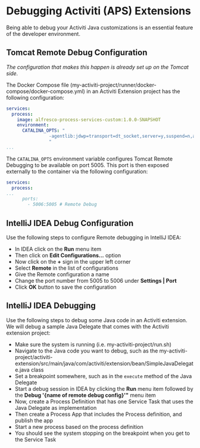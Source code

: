 # Debugging Activiti (APS) Extensions
Being able to debug your Activiti Java customizations is an essential feature of the 
developer environment.  

## Tomcat Remote Debug Configuration
*The configuration that makes this happen is already set up on the Tomcat side.*

The Docker Compose file (my-activiti-project/runner/docker-compose/docker-compose.yml) 
in an Activiti Extension project has the following configuration:

```yaml
services:
  process:
    image: alfresco-process-services-custom:1.0.0-SNAPSHOT
    environment:
      CATALINA_OPTS: "
          		-agentlib:jdwp=transport=dt_socket,server=y,suspend=n,address=5005
          		"
...
```

The `CATALINA_OPTS` environment variable configures Tomcat Remote Debugging to be 
available on port 5005. This port is then exposed externally to the container via the 
following configuration:

```yaml
services:
  process:
...
      ports:        
        - 5006:5005 # Remote Debug
```

## IntelliJ IDEA Debug Configuration
Use the following steps to configure Remote debugging in IntelliJ IDEA:

- In IDEA click on the **Run** menu item
- Then click on **Edit Configurations...** option
- Now click on the **+** sign in the upper left corner
- Select **Remote** in the list of configurations
- Give the Remote configuration a name
- Change the port number from 5005 to 5006 under **Settings | Port**
- Click **OK** button to save the configuration

## IntelliJ IDEA Debugging
Use the following steps to debug some Java code in an Activiti extension. 
We will debug a sample Java Delegate that comes with the Activiti extension project:

- Make sure the system is running (i.e. my-activiti-project/run.sh)
- Navigate to the Java code you want to debug, such as the my-activiti-project/activiti-extension/src/main/java/com/activiti/extension/bean/SimpleJavaDelegate.java class
- Set a breakpoint somewhere, such as in the `execute` method of the Java Delegate 
- Start a debug session in IDEA by clicking the **Run** menu item followed by the **Debug '{name of remote debug config}'"** menu item
- Now, create a Process Definition that has one Service Task that uses the Java Delegate as implementation
- Then create a Process App that includes the Process definition, and publish the app
- Start a new process based on the process definition
- You should see the system stopping on the breakpoint when you get to the Service Task

  
